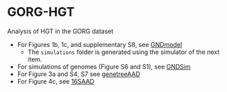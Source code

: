 # GORG-HGT
Analysis of HGT in the GORG dataset

* For Figures 1b, 1c, and supplementary S8, see [GNDmodel](GNDmodel/)
	* The `simulations` folder is generated using the simulator of the next item.
* For simulations of genomes (Figure S6 and S1), see [GNDSim](GNDSim/)
* For Figure 3a and S4, S7 see [genetreeAAD](genetreeAAD/)
* For Figure 4c, see [16SAAD](16SAAD/)
